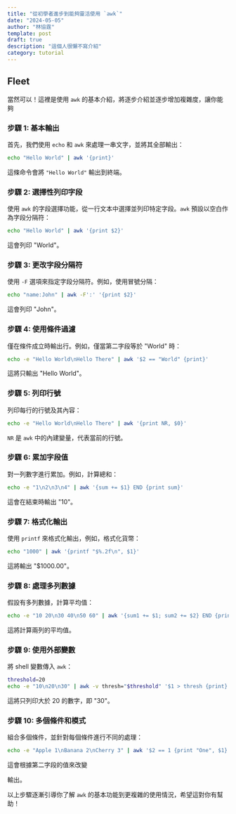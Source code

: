 ```yaml
---
title: "從初學者進步到能夠靈活使用 `awk`"
date: "2024-05-05"
author: "林協霆"
template: post
draft: true
description: "這個人很懶不寫介紹"
category: tutorial
---
```


## Fleet

當然可以！這裡是使用 `awk` 的基本介紹，將逐步介紹並逐步增加複雜度，讓你能夠


<!--more-->

### 步驟 1: 基本輸出

首先，我們使用 `echo` 和 `awk` 來處理一串文字，並將其全部輸出：

```bash
echo "Hello World" | awk '{print}'
```

這條命令會將 `"Hello World"` 輸出到終端。

### 步驟 2: 選擇性列印字段

使用 `awk` 的字段選擇功能，從一行文本中選擇並列印特定字段。`awk` 預設以空白作為字段分隔符：

```bash
echo "Hello World" | awk '{print $2}'
```

這會列印 "World"。

### 步驟 3: 更改字段分隔符

使用 `-F` 選項來指定字段分隔符。例如，使用冒號分隔：

```bash
echo "name:John" | awk -F':' '{print $2}'
```

這會列印 "John"。

### 步驟 4: 使用條件過濾

僅在條件成立時輸出行。例如，僅當第二字段等於 "World" 時：

```bash
echo -e "Hello World\nHello There" | awk '$2 == "World" {print}'
```

這將只輸出 "Hello World"。

### 步驟 5: 列印行號

列印每行的行號及其內容：

```bash
echo -e "Hello World\nHello There" | awk '{print NR, $0}'
```

`NR` 是 `awk` 中的內建變量，代表當前的行號。

### 步驟 6: 累加字段值

對一列數字進行累加。例如，計算總和：

```bash
echo -e "1\n2\n3\n4" | awk '{sum += $1} END {print sum}'
```

這會在結束時輸出 "10"。

### 步驟 7: 格式化輸出

使用 `printf` 來格式化輸出，例如，格式化貨幣：

```bash
echo "1000" | awk '{printf "$%.2f\n", $1}'
```

這將輸出 "$1000.00"。

### 步驟 8: 處理多列數據

假設有多列數據，計算平均值：

```bash
echo -e "10 20\n30 40\n50 60" | awk '{sum1 += $1; sum2 += $2} END {print "Average 1:", sum1/NR; print "Average 2:", sum2/NR}'
```

這將計算兩列的平均值。

### 步驟 9: 使用外部變數

將 shell 變數傳入 `awk`：

```bash
threshold=20
echo -e "10\n20\n30" | awk -v thresh="$threshold" '$1 > thresh {print}'
```

這將只列印大於 20 的數字，即 "30"。

### 步驟 10: 多個條件和模式

組合多個條件，並針對每個條件進行不同的處理：

```bash
echo -e "Apple 1\nBanana 2\nCherry 3" | awk '$2 == 1 {print "One", $1} $2 == 2 {print "Two", $1} $2 > 2 {print "Many", $1}'
```

這會根據第二字段的值來改變

輸出。

以上步驟逐漸引導你了解 `awk` 的基本功能到更複雜的使用情況，希望這對你有幫助！
